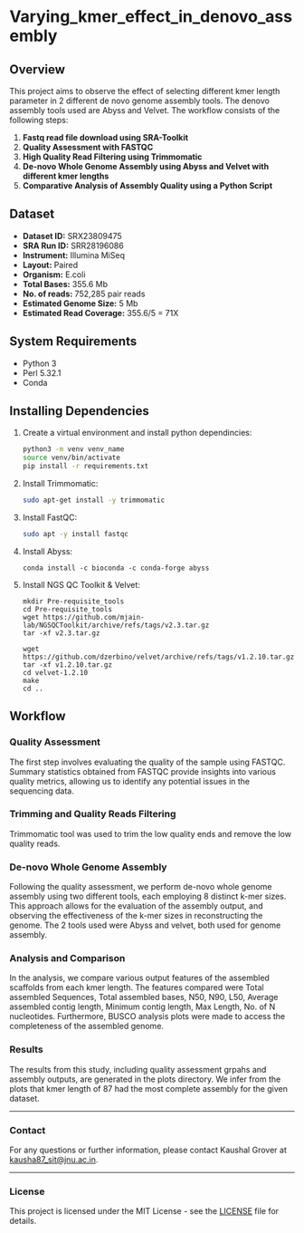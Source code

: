 # Varying_kmer_effect_in_denovo_assembly

## Overview

This project aims to observe the effect of selecting different kmer length parameter in 2 different de novo genome assembly tools. The denovo assembly tools used are Abyss and Velvet.
The workflow consists of the following steps:

1. **Fastq read file download using SRA-Toolkit**
2. **Quality Assessment with FASTQC**
3. **High Quality Read Filtering using Trimmomatic**
4. **De-novo Whole Genome Assembly using Abyss and Velvet with different kmer lengths**
5. **Comparative Analysis of Assembly Quality using a Python Script**


## Dataset

- **Dataset ID:** SRX23809475
- **SRA Run ID:** SRR28196086
- **Instrument:** Illumina MiSeq
- **Layout:** Paired
- **Organism:** E.coli
- **Total Bases:** 355.6 Mb
- **No. of reads:** 752,285 pair reads
- **Estimated Genome Size:** 5 Mb
- **Estimated Read Coverage:** 355.6/5 = 71X


## System Requirements

- Python 3
- Perl 5.32.1
- Conda

## Installing Dependencies

1. Create a virtual environment and install python dependincies:

   ```bash
   python3 -m venv venv_name
   source venv/bin/activate
   pip install -r requirements.txt
   ```

2. Install Trimmomatic:

   ```bash
   sudo apt-get install -y trimmomatic
   ```

3. Install FastQC:

   ```bash
   sudo apt -y install fastqc
   ```

4. Install Abyss:

   ```
   conda install -c bioconda -c conda-forge abyss
   ```

5. Install NGS QC Toolkit & Velvet:

   ```
   mkdir Pre-requisite_tools
   cd Pre-requisite_tools
   wget https://github.com/mjain-lab/NGSQCToolkit/archive/refs/tags/v2.3.tar.gz
   tar -xf v2.3.tar.gz

   wget https://github.com/dzerbino/velvet/archive/refs/tags/v1.2.10.tar.gz
   tar -xf v1.2.10.tar.gz
   cd velvet-1.2.10
   make
   cd ..
   ```

## Workflow
### Quality Assessment

The first step involves evaluating the quality of the sample using FASTQC. Summary statistics obtained from FASTQC provide insights into various quality metrics, allowing us to identify any potential issues in the sequencing data.

### Trimming and Quality Reads Filtering

Trimmomatic tool was used to trim the low quality ends and remove the low quality reads.

### De-novo Whole Genome Assembly

Following the quality assessment, we perform de-novo whole genome assembly using two different tools, each employing 8 distinct k-mer sizes. This approach allows for the evaluation of the assembly output, and observing the effectiveness of the k-mer sizes in reconstructing the genome. 
The 2 tools used were Abyss and velvet, both used for genome assembly.

### Analysis and Comparison

In the analysis, we compare various output features of the assembled scaffolds from each kmer length. The features compared were Total assembled Sequences, Total assembled bases, N50, N90, L50, Average assembled contig length, Minimum contig length, Max Length, No. of N nucleotides.
Furthermore, BUSCO analysis plots were made to access the completeness of the assembled genome.

### Results

The results from this study, including quality assessment grpahs and assembly outputs, are generated in the plots directory. We infer from the plots that kmer length of 87 had the most complete assembly for the given dataset.


---

### Contact

For any questions or further information, please contact Kaushal Grover at kausha87_sit@jnu.ac.in.

---

### License

This project is licensed under the MIT License - see the [LICENSE](LICENSE) file for details.
